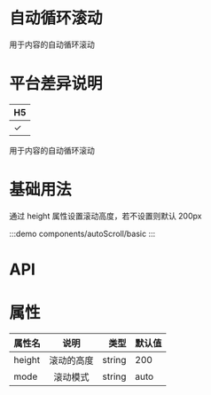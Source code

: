 
# 自动循环滚动

用于内容的自动循环滚动

# 平台差异说明

| H5  |
| --- |
| ✓   |

用于内容的自动循环滚动

# 基础用法

通过 height 属性设置滚动高度，若不设置则默认 200px

:::demo
components/autoScroll/basic
:::

# API

# 属性

| 属性名 |    说明    |   类型 | 默认值 |
| ------ | :--------: | -----: | ------ |
| height | 滚动的高度 | string | 200    |
| mode   |  滚动模式  | string | auto   |

